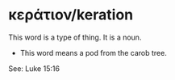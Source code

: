 # κεράτιον/keration
This word is a type of thing. It is a noun.
* This word means a pod from the carob tree. 

See: Luke 15:16
